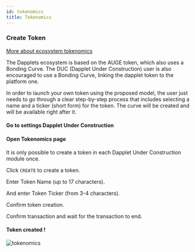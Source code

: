 ```yaml
---
id: tokenomics
title: Tokenomics
---
```


### Create Token

[More about ecosystem tokenomics](/docs/whitepapers/ecosystem-tokenomics-connection)

The Dapplets ecosystem is based on the AUGE token, which also uses a Bonding Curve. The DUC (Dapplet Under Construction) user is also encouraged to use a Bonding Curve, linking the dapplet token to the platform one.

In order to launch your own token using the proposed model, the user just needs to go through a clear step-by-step process that includes selecting a name and a ticker (short form) for the token. The curve will be created and will be available right after it.

#### Go to settings Dapplet Under Construction

#### Open Tokenomics page

It is only possible to create a token in each Dapplet Under Construction module once.

Click `CREATE` to create a token.

Enter Token Name (up to 17 characters).

And enter Token Ticker (from 3-4 characters).

Confirm token creation.

Confirm transaction and wait for the transaction to end.

#### Token created !

![tokenomics](/video/token.gif)
